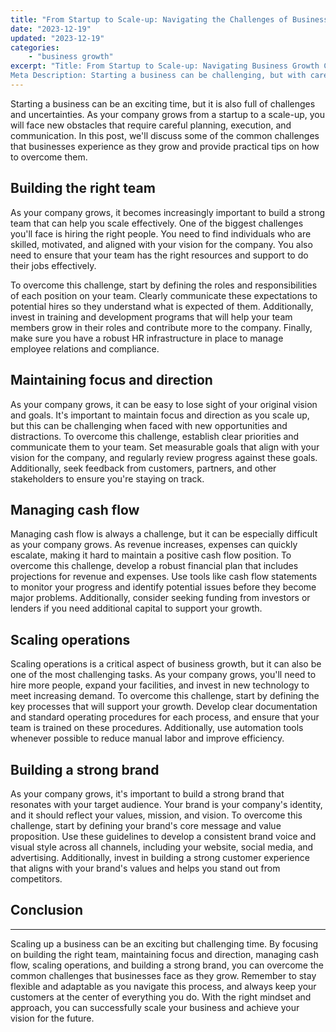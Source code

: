 ```yaml
---
title: "From Startup to Scale-up: Navigating the Challenges of Business Growth"
date: "2023-12-19"
updated: "2023-12-19"
categories: 
    - "business growth"
excerpt: "Title: From Startup to Scale-up: Navigating Business Growth Challenges
Meta Description: Starting a business can be challenging, but with careful planning and execution, it can also lead to significant growth opportunities. This post discusses some of the common challenges faced by businesses as they grow, including building the right team, maintaining focus and direction, managing cash flow, scaling operations, and building a strong brand. Practical tips are provided on how to overcome these challenges, allowing businesses to successfully navigate the transition from startup to scale-up."
--- 
```

Starting a business can be an exciting time, but it is also full of challenges and uncertainties. As your company grows from a startup to a scale-up, you will face new obstacles that require careful planning, execution, and communication. In this post, we'll discuss some of the common challenges that businesses experience as they grow and provide practical tips on how to overcome them.

## Building the right team

As your company grows, it becomes increasingly important to build a strong team that can help you scale effectively. One of the biggest challenges you'll face is hiring the right people. You need to find individuals who are skilled, motivated, and aligned with your vision for the company. You also need to ensure that your team has the right resources and support to do their jobs effectively.

To overcome this challenge, start by defining the roles and responsibilities of each position on your team. Clearly communicate these expectations to potential hires so they understand what is expected of them. Additionally, invest in training and development programs that will help your team members grow in their roles and contribute more to the company. Finally, make sure you have a robust HR infrastructure in place to manage employee relations and compliance.

## Maintaining focus and direction

As your company grows, it can be easy to lose sight of your original vision and goals. It's important to maintain focus and direction as you scale up, but this can be challenging when faced with new opportunities and distractions. To overcome this challenge, establish clear priorities and communicate them to your team. Set measurable goals that align with your vision for the company, and regularly review progress against these goals. Additionally, seek feedback from customers, partners, and other stakeholders to ensure you're staying on track.

## Managing cash flow

Managing cash flow is always a challenge, but it can be especially difficult as your company grows. As revenue increases, expenses can quickly escalate, making it hard to maintain a positive cash flow position. To overcome this challenge, develop a robust financial plan that includes projections for revenue and expenses. Use tools like cash flow statements to monitor your progress and identify potential issues before they become major problems. Additionally, consider seeking funding from investors or lenders if you need additional capital to support your growth.

## Scaling operations

Scaling operations is a critical aspect of business growth, but it can also be one of the most challenging tasks. As your company grows, you'll need to hire more people, expand your facilities, and invest in new technology to meet increasing demand. To overcome this challenge, start by defining the key processes that will support your growth. Develop clear documentation and standard operating procedures for each process, and ensure that your team is trained on these procedures. Additionally, use automation tools whenever possible to reduce manual labor and improve efficiency.

## Building a strong brand

As your company grows, it's important to build a strong brand that resonates with your target audience. Your brand is your company's identity, and it should reflect your values, mission, and vision. To overcome this challenge, start by defining your brand's core message and value proposition. Use these guidelines to develop a consistent brand voice and visual style across all channels, including your website, social media, and advertising. Additionally, invest in building a strong customer experience that aligns with your brand's values and helps you stand out from competitors.

## Conclusion
----------

Scaling up a business can be an exciting but challenging time. By focusing on building the right team, maintaining focus and direction, managing cash flow, scaling operations, and building a strong brand, you can overcome the common challenges that businesses face as they grow. Remember to stay flexible and adaptable as you navigate this process, and always keep your customers at the center of everything you do. With the right mindset and approach, you can successfully scale your business and achieve your vision for the future.